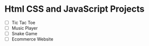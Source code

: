 # Html CSS and JavaScript Projects

- [ ] Tic Tac Toe
- [ ] Music Player
- [ ] Snake Game
- [ ] Ecommerce Website

